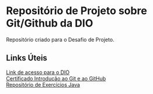 # Repositório de Projeto sobre Git/Github da DIO 
Repositório criado para o Desafio de Projeto.

## Links Úteis
[Link de acesso para o DIO](https://www.dio.me/)
<br/>
[Certificado Introdução ao Git e ao GitHub](https://hermes.digitalinnovation.one/certificates/1E917A09.pdf)
<br/>
[Repositório de Exercícios Java](https://github.com/GustavoBauny/java-git-dio)
